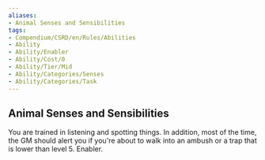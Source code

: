 ```yaml
---
aliases:
- Animal Senses and Sensibilities
tags:
- Compendium/CSRD/en/Rules/Abilities
- Ability
- Ability/Enabler
- Ability/Cost/0
- Ability/Tier/Mid
- Ability/Categories/Senses
- Ability/Categories/Task
---
```


  
## Animal Senses and Sensibilities  
You are trained in listening and spotting things. In addition, most of the time, the GM should alert you if you're about to walk into an ambush or a trap that is lower than level 5. Enabler.